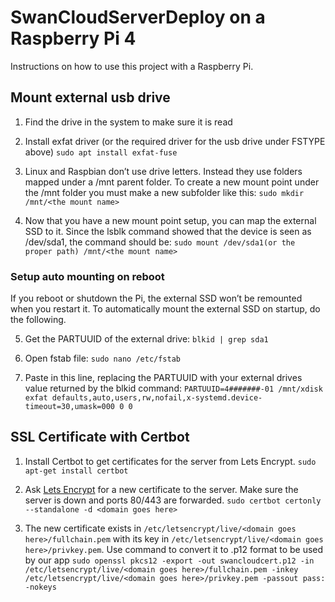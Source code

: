 # SwanCloudServerDeploy on a Raspberry Pi 4

Instructions on how to use this project with a Raspberry Pi.

## Mount external usb drive

1. Find the drive in the system to make sure it is read

2. Install exfat driver (or the required driver for the usb drive under FSTYPE above)
   `sudo apt install exfat-fuse`

3. Linux and Raspbian don’t use drive letters. Instead they use folders mapped under a /mnt parent folder. To create a new mount point under the /mnt folder you must make a new subfolder like this:
   `sudo mkdir /mnt/<the mount name>`

4. Now that you have a new mount point setup, you can map the external SSD to it. Since the lsblk command showed that the device is seen as /dev/sda1, the command should be:
   `sudo mount /dev/sda1(or the proper path) /mnt/<the mount name>`

### Setup auto mounting on reboot

If you reboot or shutdown the Pi, the external SSD won’t be remounted when you restart it. To automatically mount the external SSD on startup, do the following.

5. Get the PARTUUID of the external drive: `blkid | grep sda1`

6. Open fstab file: `sudo nano /etc/fstab`

7. Paste in this line, replacing the PARTUUID with your external drives value returned by the blkid command:
   `PARTUUID=4#######-01 /mnt/xdisk exfat defaults,auto,users,rw,nofail,x-systemd.device-timeout=30,umask=000 0 0`

## SSL Certificate with Certbot

1. Install Certbot to get certificates for the server from Lets Encrypt.
   `sudo apt-get install certbot`

2. Ask [Lets Encrypt](https://letsencrypt.org/) for a new certificate to the server. Make sure the server is down and ports 80/443 are forwarded.
   `sudo certbot certonly --standalone -d <domain goes here>`

3. The new certificate exists in `/etc/letsencrypt/live/<domain goes here>/fullchain.pem` with its key in `/etc/letsencrypt/live/<domain goes here>/privkey.pem`. Use command to convert it to .p12 format to be used by our app
   `sudo openssl pkcs12 -export -out swancloudcert.p12 -in /etc/letsencrypt/live/<domain goes here>/fullchain.pem -inkey /etc/letsencrypt/live/<domain goes here>/privkey.pem -passout pass: -nokeys`
